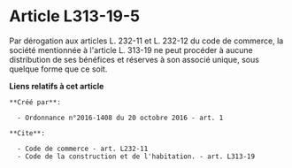 # Article L313-19-5

Par dérogation aux articles L. 232-11 et L. 232-12 du code de commerce, la société mentionnée à l'article L. 313-19 ne peut
procéder à aucune distribution de ses bénéfices et réserves à son associé unique, sous quelque forme que ce soit.

**Liens relatifs à cet article**

	**Créé par**:

	  - Ordonnance n°2016-1408 du 20 octobre 2016 - art. 1

	**Cite**:

	  - Code de commerce - art. L232-11
	  - Code de la construction et de l'habitation. - art. L313-19
